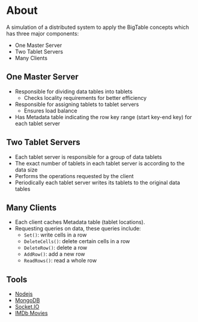 # About
A simulation of a distributed system to apply the BigTable concepts which has three major components: 
- One Master Server
- Two Tablet Servers
- Many Clients

## One Master Server
- Responsible for dividing data tables into tablets
    - Checks locality requirements for better efficiency
- Responsible for assigning tablets to tablet servers
    - Ensures load balance
- Has Metadata table indicating the row key range (start key-end key) for each tablet server

## Two Tablet Servers
- Each tablet server is responsible for a group of data tablets
- The exact number of tablets in each tablet server is according to the data size
- Performs the operations requested by the client
- Periodically each tablet server writes its tablets to the original data tables

## Many Clients
- Each client caches Metadata table (tablet locations).
- Requesting queries on data, these queries include:
    - ```Set()```: write cells in a row
    - ```DeleteCells()```: delete certain cells in a row
    - ```DeleteRow()```: delete a row
    - ```AddRow()```: add a new row
    - ```ReadRows()```: read a whole row

## Tools
- [Nodejs](https://nodejs.org/)
- [MongoDB](https://www.mongodb.com/)
- [Socket.IO](https://socket.io/)
- [IMDb Movies](https://www.kaggle.com/trentpark/imdb-data?select=IMDb+movies.csv)
